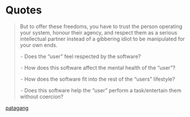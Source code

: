 # Quotes

> But to offer these freedoms, you have to trust the person operating your system, honour their agency, and respect them as a serious intellectual partner instead of a gibbering idiot to be manipulated for your own ends.
>
> ⁃ Does the “user” feel respected by the software?
> 
> ⁃ How does this software affect the mental health of the “user”?
> 
> ⁃ How does the software fit into the rest of the “users” lifestyle?
> 
> ⁃ Does this software help the “user” perform a task/entertain them without coercion?

[patagang](https://www.pastagang.cc/blog/kill-the-user/)
